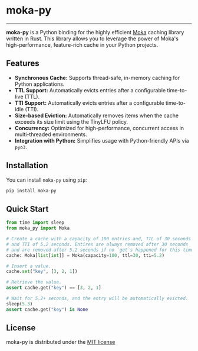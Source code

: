 # moka-py

* * * 

**moka-py** is a Python binding for the highly efficient [Moka](https://github.com/moka-rs/moka) caching library written
in Rust. This library allows you to leverage the power of Moka's high-performance, feature-rich cache in your Python
projects.

## Features

- **Synchronous Cache:** Supports thread-safe, in-memory caching for Python applications.
- **TTL Support:** Automatically evicts entries after a configurable time-to-live (TTL).
- **TTI Support:** Automatically evicts entries after a configurable time-to-idle (TTI).
- **Size-based Eviction:** Automatically removes items when the cache exceeds its size limit using the TinyLFU policy.
- **Concurrency:** Optimized for high-performance, concurrent access in multi-threaded environments.
- **Integration with Python:** Simplifies usage with Python-friendly APIs via `pyo3`.

## Installation

You can install `moka-py` using `pip`:

```bash
pip install moka-py
```

## Quick Start

```python
from time import sleep
from moka_py import Moka

# Create a cache with a capacity of 100 entries and, TTL of 30 seconds
# and TTI of 5.2 seconds. Entires are always removed after 30 seconds
# and are removed after 5.2 seconds if no `get`s happened for this time
cache: Moka[list[int]] = Moka(capacity=100, ttl=30, tti=5.2)

# Insert a value.
cache.set("key", [3, 2, 1])

# Retrieve the value.
assert cache.get("key") == [3, 2, 1]

# Wait for 5.2+ seconds, and the entry will be automatically evicted.
sleep(5.3)
assert cache.get("key") is None
```

## License

moka-py is distributed under the [MIT license](LICENSE)
